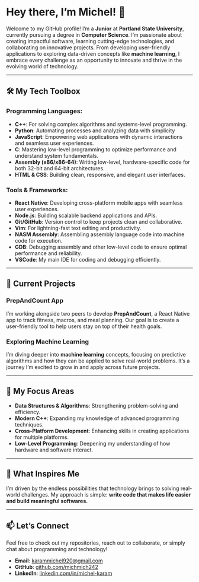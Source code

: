 # Hey there, I’m Michel! 👋  

Welcome to my GitHub profile! I’m a **Junior** at **Portland State University**, currently pursuing a degree in **Computer Science**. I’m passionate about creating impactful software, learning cutting-edge technologies, and collaborating on innovative projects. From developing user-friendly applications to exploring data-driven concepts like **machine learning**, I embrace every challenge as an opportunity to innovate and thrive in the evolving world of technology. 

---

## 🛠️ My Tech Toolbox  

### Programming Languages:  
- **C++**: For solving complex algorithms and systems-level programming.  
- **Python**: Automating processes and analyzing data with simplicity
- **JavaScript**: Empowering web applications with dynamic interactions and seamless user experiences.  
- **C**: Mastering low-level programming to optimize performance and understand system fundamentals.
- **Assembly (x86/x86-64)**: Writing low-level, hardware-specific code for both 32-bit and 64-bit architectures.
- **HTML & CSS**: Building clean, responsive, and elegant user interfaces.

### Tools & Frameworks:  
- **React Native**: Developing cross-platform mobile apps with seamless user experiences.  
- **Node.js**: Building scalable backend applications and APIs.  
- **Git/GitHub**: Version control to keep projects clean and collaborative.  
- **Vim**: For lightning-fast text editing and productivity.  
- **NASM Assembly**: Assembling assembly language code into machine code for execution.
- **GDB**: Debugging assembly and other low-level code to ensure optimal performance and reliability.
- **VSCode**: My main IDE for coding and debugging efficiently.

---

## 🚧 Current Projects  

### **PrepAndCount App**  
I’m working alongside two peers to develop **PrepAndCount**, a React Native app to track fitness, macros, and meal planning. Our goal is to create a user-friendly tool to help users stay on top of their health goals.

### Exploring Machine Learning  
I’m diving deeper into **machine learning** concepts, focusing on predictive algorithms and how they can be applied to solve real-world problems. It’s a journey I’m excited to grow in and apply across future projects.

---

## 🌱 My Focus Areas  
- **Data Structures & Algorithms**: Strengthening problem-solving and efficiency.  
- **Modern C++**: Expanding my knowledge of advanced programming techniques.  
- **Cross-Platform Development**: Enhancing skills in creating applications for multiple platforms.  
- **Low-Level Programming**: Deepening my understanding of how hardware and software interact.

---

## 🌟 What Inspires Me  
I’m driven by the endless possibilities that technology brings to solving real-world challenges. My approach is simple: **write code that makes life easier and build meaningful softwares.**  

---

## 📫 Let’s Connect  

Feel free to check out my repositories, reach out to collaborate, or simply chat about programming and technology!  
- **Email**: [karammichel920@gmail.com](mailto:karammichel920@gmail.com)  
- **GitHub**: [github.com/michmich242](https://github.com/michmich242)  
- **LinkedIn**: [linkedin.com/in/michel-karam](https://www.linkedin.com/in/michel-karam-9113432a7/)
